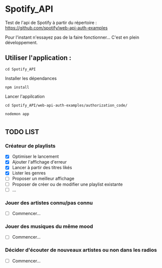 
# Spotify_API
Test de l'api de Spotify à partir du répertoire : https://github.com/spotify/web-api-auth-examples

Pour l'instant n'essayez pas de la faire fonctionner... C'est en plein développement.

## Utiliser l'application :

`cd Spotify_API`

Installer les dépendances

`npm install`

Lancer l'appilcation

`cd Spotify_API/web-api-auth-examples/authorization_code/`

`nodemon app`

#


## TODO LIST

### Créateur de playlists
- [x] Optimiser le lancement
- [x] Ajouter l'affichage d'erreur
- [x] Lancer à partir des titres likés
- [x] Lister les genres
- [ ] Proposer un meilleur affichage
- [ ] Proposer de créer ou de modifier une playlist existante
- [ ] ...
### Jouer des artistes connu/pas connu
- [ ] Commencer...
### Jouer des musiques du même mood
- [ ] Commencer...
### Décider d'écouter de nouveaux artistes ou non dans les radios
- [ ] Commencer...

